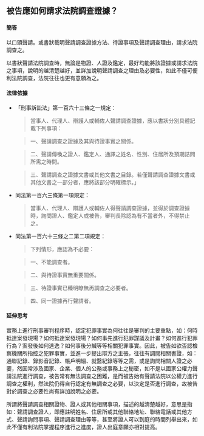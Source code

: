 ## 被告應如何請求法院調查證據？

#### 簡答

以口頭聲請。或書狀載明聲請調查證據方法、待證事項及聲請調查理由，請求法院調查之。

以書狀聲請法院調查時，無論是物證、人證及鑑定，最好均能將該證據或請求法院之事項，說明的越清楚越好，並詳加說明聲請調查之理由及必要性，如此不僅可便利法院調查，法院往往也更有意願為之。

#### 法律依據

* 「刑事訴訟法」第一百六十三條之一規定：

   > 當事人、代理人、辯護人或輔佐人聲請調查證據，應以書狀分別具體記載下列事項：

   > 一、聲請調查之證據及其與待證事實之關係。

   > 二、聲請傳喚之證人、鑑定人、通譯之姓名、性別、住居所及預期詰問所需之時間。

   > 三、聲請調查之證據文書或其他文書之目錄。若僅聲請調查證據文書或其他文書之一部分者，應將該部分明確標示。」

* 同法第一百六三條第一項規定：

   > 當事人、代理人、辯護人或輔佐人得聲請調查證據，並得於調查證據時，詢問證人、鑑定人或被告，審判長除認為有不當者外，不得禁止之。

* 同法第一百六十三條之二第二項規定：

   > 下列情形，應認為不必要：

   > 一、不能調查者。

   > 二、與待證事實無重要關係。

   > 三、待證事實已臻明瞭無再調查之必要者。

   > 四、同一證據再行聲請者。


#### 延伸思考

實務上進行刑事審判程序時，認定犯罪事實為何往往是審判的主要重點，如：何時抵達案發現場？如何抵達案發現場？如何事先進行犯罪謀議及計畫？如何進行犯罪行為？案發後如何逃逸？如何事後分贓等等相關犯罪事實。因此，被告如欲否認檢察機關所指控之犯罪事實，並進一步提出辯方之主張，往往有調閱相關書證，如：通聯記錄、錄影音記錄、帳戶明細、就醫紀錄等等之需，或是詢問相關人證之必要，然因常涉及國家、企業、個人的公務或事務上之秘密，如不是以國家公權力聲請法院進行調查，被告常有無法調查之困難，是而被告始有聲請法院以公權力進行調查之權利，然法院仍得自行認定有無調查之必要，以決定是否進行調查，故被告對於調查之必要性尚有詳加說明之必要。

所謂將聲請調查相關證物、證人或其他相關事項，描述的越清楚越好，意思是指如：聲請調查證人，即應註明姓名、住居所或其他聯絡地址、聯絡電話或其他方式、聲請詢問事項、聲請調查理由等等，甚至將證人可以到庭的時間列舉出來，如此不僅有利法院掌握程序進行之進度，證人出庭意願亦相對提高。
